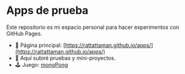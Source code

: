 # Apps de prueba

Este repositorio es mi espacio personal para hacer experimentos con GitHub Pages.

- 🔗 Página principal: [https://rattattaman.github.io/apps/](https://rattattaman.github.io/apps/)
- 📂 Aquí subiré pruebas y mini-proyectos.
- 🕹️ Juego: [mongPong](mongpong/index.html)
